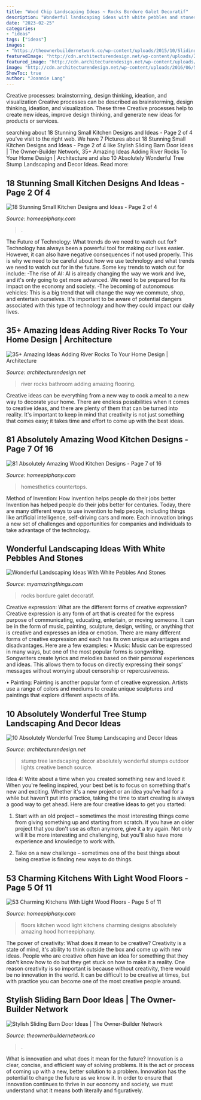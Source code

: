 ```yaml
---
title: "Wood Chip Landscaping Ideas ~ Rocks Bordure Galet Decoratif"
description: "Wonderful landscaping ideas with white pebbles and stones"
date: "2023-02-25"
categories:
- "ideas"
tags: ["ideas"]
images:
- "https://theownerbuildernetwork.co/wp-content/uploads/2015/10/Sliding-Barn-Door-Ideas-08.jpg"
featuredImage: "http://cdn.architecturendesign.net/wp-content/uploads/2016/06/5-1.jpg"
featured_image: "http://cdn.architecturendesign.net/wp-content/uploads/2016/06/5-1.jpg"
image: "http://cdn.architecturendesign.net/wp-content/uploads/2016/06/5-1.jpg"
ShowToc: true
author: "Joannie Lang"
---
```



Creative processes: brainstorming, design thinking, ideation, and visualization
Creative processes can be described as brainstorming, design thinking, ideation, and visualization. These three Creative processes help to create new ideas, improve design thinking, and generate new ideas for products or services.

	

		
searching about 18 Stunning Small Kitchen Designs and Ideas - Page 2 of 4 you've visit to the right web. We have 7 Pictures about 18 Stunning Small Kitchen Designs and Ideas - Page 2 of 4 like Stylish Sliding Barn Door Ideas | The Owner-Builder Network, 35+ Amazing Ideas Adding River Rocks To Your Home Design | Architecture and also 10 Absolutely Wonderful Tree Stump Landscaping and Decor Ideas. Read more:
		
    
## 18 Stunning Small Kitchen Designs And Ideas - Page 2 Of 4

<img loading=lazy src="https://homeepiphany.com/wp-content/uploads/2016/08/18-Stunning-Small-Kitchen-Designs-and-Ideas-8-768x1025.jpg" onerror="this.onerror=null;this.src='https://tse1.mm.bing.net/th?id=OIP.snRJniQv6K-nx6GvfK6W_QHaJ4&amp;pid=15.1';" alt="18 Stunning Small Kitchen Designs and Ideas - Page 2 of 4">

_Source: homeepiphany.com_

>. 

	

The Future of Technology: What trends do we need to watch out for?
Technology has always been a powerful tool for making our lives easier. However, it can also have negative consequences if not used properly. This is why we need to be careful about how we use technology and what trends we need to watch out for in the future. Some key trends to watch out for include: 
-The rise of AI: AI is already changing the way we work and live, and it's only going to get more advanced. We need to be prepared for its impact on the economy and society. 
-The becoming of autonomous vehicles: This is a big trend that will change the way we commute, shop, and entertain ourselves. It's important to be aware of potential dangers associated with this type of technology and how they could impact our daily lives.

    
## 35+ Amazing Ideas Adding River Rocks To Your Home Design | Architecture

<img loading=lazy src="http://cdn.architecturendesign.net/wp-content/uploads/2015/06/AD-Add-River-Rocks-To-Home-10.jpg" onerror="this.onerror=null;this.src='https://tse4.mm.bing.net/th?id=OIP.u7zGmMV2RFPGw00LEMrEIAHaLE&amp;pid=15.1';" alt="35+ Amazing Ideas Adding River Rocks To Your Home Design | Architecture">

_Source: architecturendesign.net_

>river rocks bathroom adding amazing flooring. 

	

Creative ideas can be everything from a new way to cook a meal to a new way to decorate your home. There are endless possibilities when it comes to creative ideas, and there are plenty of them that can be turned into reality. It's important to keep in mind that creativity is not just something that comes easy; it takes time and effort to come up with the best ideas.

    
## 81 Absolutely Amazing Wood Kitchen Designs - Page 7 Of 16

<img loading=lazy src="https://www.homeepiphany.com/wp-content/uploads/2015/08/81-Absolutely-Amazing-Wood-Kitchen-Designs-32.jpg" onerror="this.onerror=null;this.src='https://tse1.mm.bing.net/th?id=OIP.z8J5lM4N_OUlZ7PuMD8TpQHaE7&amp;pid=15.1';" alt="81 Absolutely Amazing Wood Kitchen Designs - Page 7 of 16">

_Source: homeepiphany.com_

>homesthetics countertops. 

	

Method of Invention: How invention helps people do their jobs better
Invention has helped people do their jobs better for centuries. Today, there are many different ways to use invention to help people, including things like artificial intelligence, self-driving cars and more. Each innovation brings a new set of challenges and opportunities for companies and individuals to take advantage of the technology.

    
## Wonderful Landscaping Ideas With White Pebbles And Stones

<img loading=lazy src="https://myamazingthings.com/wp-content/uploads/2017/03/white-pebble.jpg" onerror="this.onerror=null;this.src='https://tse2.mm.bing.net/th?id=OIP.pXg_J88IuJHbnOwWK1-gqwHaE-&amp;pid=15.1';" alt="Wonderful Landscaping Ideas With White Pebbles And Stones">

_Source: myamazingthings.com_

>rocks bordure galet decoratif. 

	

Creative expression: What are the different forms of creative expression?
Creative expression is any form of art that is created for the express purpose of communicating, educating, entertain, or moving someone. It can be in the form of music, painting, sculpture, design, writing, or anything that is creative and expresses an idea or emotion. There are many different forms of creative expression and each has its own unique advantages and disadvantages. Here are a few examples: 
• Music: Music can be expressed in many ways, but one of the most popular forms is songwriting. Songwriters create lyrics and melodies based on their personal experiences and ideas. This allows them to focus on directly expressing their songs’ messages without worrying about censorship or repercusiveness. 

• Painting: Painting is another popular form of creative expression. Artists use a range of colors and mediums to create unique sculptures and paintings that explore different aspects of life.

    
## 10 Absolutely Wonderful Tree Stump Landscaping And Decor Ideas

<img loading=lazy src="http://cdn.architecturendesign.net/wp-content/uploads/2016/06/5-1.jpg" onerror="this.onerror=null;this.src='https://tse2.mm.bing.net/th?id=OIP.dpDU1Lo2vg_bzfy4eKP62gHaEd&amp;pid=15.1';" alt="10 Absolutely Wonderful Tree Stump Landscaping and Decor Ideas">

_Source: architecturendesign.net_

>stump tree landscaping decor absolutely wonderful stumps outdoor lights creative bench source. 

	

Idea 4: Write about a time when you created something new and loved it
When you're feeling inspired, your best bet is to focus on something that's new and exciting. Whether it's a new project or an idea you've had for a while but haven't put into practice, taking the time to start creating is always a good way to get ahead. Here are four creative ideas to get you started: 
1. Start with an old project – sometimes the most interesting things come from giving something up and starting from scratch. If you have an older project that you don't use as often anymore, give it a try again. Not only will it be more interesting and challenging, but you'll also have more experience and knowledge to work with.

2. Take on a new challenge – sometimes one of the best things about being creative is finding new ways to do things.

    
## 53 Charming Kitchens With Light Wood Floors - Page 5 Of 11

<img loading=lazy src="https://homeepiphany.com/wp-content/uploads/2015/08/53-Charming-Kitchens-With-Light-Wood-Floors-23.jpg" onerror="this.onerror=null;this.src='https://tse4.mm.bing.net/th?id=OIP.fw4uz9S-85QhPJHLKDUzUAHaF7&amp;pid=15.1';" alt="53 Charming Kitchens With Light Wood Floors - Page 5 of 11">

_Source: homeepiphany.com_

>floors kitchen wood light kitchens charming designs absolutely amazing hood homeepiphany. 

	

The power of creativity: What does it mean to be creative?
Creativity is a state of mind, it's ability to think outside the box and come up with new ideas. People who are creative often have an idea for something that they don't know how to do but they get stuck on how to make it a reality. One reason creativity is so important is because without creativity, there would be no innovation in the world. It can be difficult to be creative at times, but with practice you can become one of the most creative people around.

    
## Stylish Sliding Barn Door Ideas | The Owner-Builder Network

<img loading=lazy src="https://theownerbuildernetwork.co/wp-content/uploads/2015/10/Sliding-Barn-Door-Ideas-08.jpg" onerror="this.onerror=null;this.src='https://tse3.mm.bing.net/th?id=OIP.-AsrL-DX83Hu-7YzF4AUbwHaLG&amp;pid=15.1';" alt="Stylish Sliding Barn Door Ideas | The Owner-Builder Network">

_Source: theownerbuildernetwork.co_

>. 

	

What is innovation and what does it mean for the future?
Innovation is a clear, concise, and efficient way of solving problems. It is the act or process of coming up with a new, better solution to a problem. Innovation has the potential to change the future as we know it. In order to ensure that innovation continues to thrive in our economy and society, we must understand what it means both literally and figuratively.

